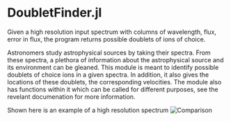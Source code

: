 # DoubletFinder.jl
Given a high resolution input spectrum with columns of wavelength, flux, error in flux, the program returns possible doublets of ions of choice.

Astronomers study astrophysical sources by taking their spectra. From these spectra, a plethora of information about the astrophysical source and its environment can be gleaned. This module is meant to identify possible doublets of choice ions in a given spectra. In addition, it also gives the locations of these doublets, the corresponding velocities. The module also has functions within it which can be called for different purposes, see the revelant documenation for more information.

Shown here is an example of a high resolution spectrum ![Comparison](https://github.com/PsuAstro528/project-sameeresque/blob/master/comparison.png)

